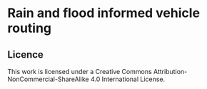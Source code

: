 # Rain and flood informed vehicle routing

## Licence

This work is licensed under a Creative Commons Attribution-NonCommercial-ShareAlike 4.0 International License.
